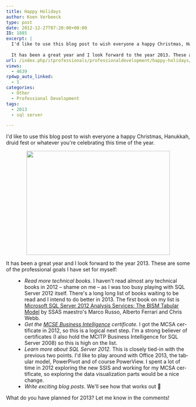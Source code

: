```yaml
---
title: Happy Holidays
author: Koen Verbeeck
type: post
date: 2012-12-27T07:20:00+00:00
ID: 1885
excerpt: |
  I'd like to use this blog post to wish everyone a happy Christmas, Hanukkah, druid fest or whatever you're celebrating this time of the year.
  
  It has been a great year and I look forward to the year 2013. These are some of the professional goals I hav&hellip;
url: /index.php/itprofessionals/professionaldevelopment/happy-holidays/
views:
  - 4639
rp4wp_auto_linked:
  - 1
categories:
  - Other
  - Professional Development
tags:
  - 2013
  - sql server

---
```

<p class="MsoNormal" style="text-align: justify;">
  <span lang="EN-US">I'd like to use this blog post to wish everyone a happy Christmas, Hanukkah, druid fest or whatever you're celebrating this time of the year.</span>
</p>

<p class="MsoNormal" style="text-align: center;">
  <a href="http://www.xkcd.com/835/"><img src="/wp-content/uploads/users/koenverbeeck/Christmas_2012/tree.png?mtime=1356599708" alt="" width="393" height="285" /></a>
</p>

<span style="text-align: justify;">It has been a great year and I look forward to the year 2013. These are some of the professional goals I have set for myself:</span>

<ul style="margin-left:20pt;list-style-position:outside;">
  <li>
    <em><span lang="EN-US">Read more technical books.</span></em><span style="text-indent: -18pt;" lang="EN-US"> I haven't read almost any technical books in 2012 – shame on me – as I was too busy playing with SQL Server 2012 itself. There's a long long list of books waiting to be read and I intend to do better in 2013. The first book on my list is <a href="http://www.amazon.com/Microsoft-Server-2012-Analysis-Services/dp/0735658188/ref=sr_1_2?ie=UTF8&qid=1356599212&sr=8-2&keywords=tabular+modeling+ssas">Microsoft SQL Server 2012 Analysis Services: The BISM Tabular Model</a> by SSAS maestro's Marco Russo, Alberto Ferrari and Chris Webb.</span>
  </li>
  <li>
    <em><span lang="EN-US">Get the <a href="http://www.microsoft.com/learning/en/us/mcse-sql-business-intelligence.aspx">MCSE Business Intelligence</a> certificate.</span></em><span style="text-indent: -18pt;" lang="EN-US"> I got the MCSA certificate in 2012, so this is a logical next step. I'm a strong believer of certificates (I also hold the MCITP Business Intelligence for SQL Server 2008) so this is high on the list.</span>
  </li>
  <li>
    <em><span lang="EN-US">Learn more about SQL Server 2012. </span></em><span style="text-indent: -18pt;" lang="EN-US">This is closely tied-in with the previous two points. I'd like to play around with Office 2013, the tabular model, PowerPivot and of course PowerView. I spent a lot of time in 2012 exploring the new SSIS and working for my MCSA certificate, so exploring the data visualization parts would be a nice change.</span>
  </li>
  <li>
    <em><span lang="EN-US">Write exciting blog posts</span></em><span style="text-align: justify; text-indent: -18pt;" lang="EN-US">. We'll see how that works out 🙂</span>
  </li>
</ul>

<p class="MsoNormal" style="text-align: justify;">
  <span lang="EN-US">What do you have planned for 2013? Let me know in the comments!</span>
</p>